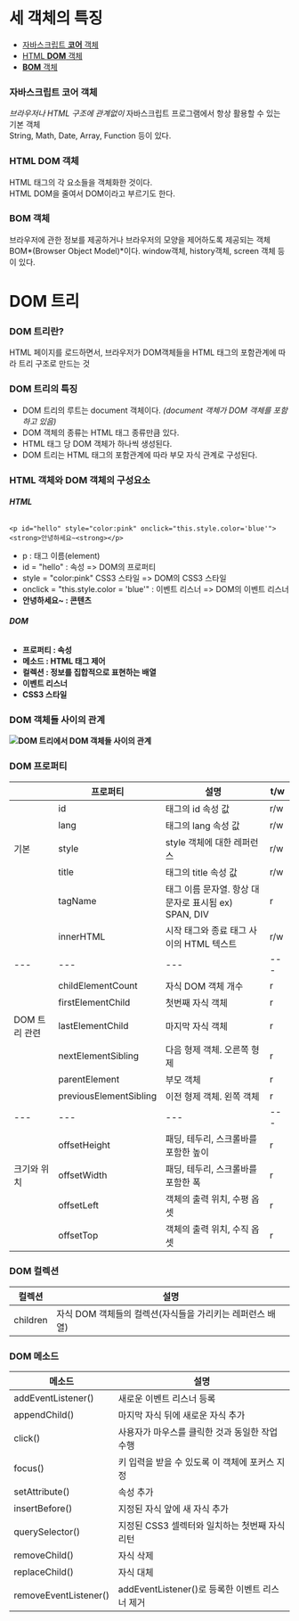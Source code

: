 # **세 객체의 특징**

- [자바스크립트 **코어** 객체](#자바스크립트-코어-객체)
- [HTML **DOM** 객체](#html-dom-객체)
- [**BOM** 객체](#bom-객체)

### 자바스크립트 코어 객체
*브라우저나 HTML 구조에 관계없이* 자바스크립트 프로그램에서 항상 활용할 수 있는 기본 객체   
String, Math, Date, Array, Function 등이 있다.

### HTML DOM 객체
HTML 태그의 각 요소들을 객체화한 것이다.   
HTML DOM을 줄여서 DOM이라고 부르기도 한다.

### BOM 객체
브라우저에 관한 정보를 제공하거나 브라우저의 모양을 제어하도록 제공되는 객체 BOM*(Browser Object Model)*이다.
window객체, history객체, screen 객체 등이 있다.







# **DOM 트리**

### DOM 트리란?
HTML 페이지를 로드하면서, 브라우저가 DOM객체들을 HTML 태그의 포함관계에 따라 트리 구조로 만드는 것   

### DOM 트리의 특징
- DOM 트리의 루트는 document 객체이다. *(document 객체가 DOM 객체를 포함하고 있음)*
- DOM 객체의 종류는 HTML 태그 종류만큼 있다.
- HTML 태그 당 DOM 객체가 하나씩 생성된다.
- DOM 트리는 HTML 태그의 포함관계에 따라 부모 자식 관계로 구성된다.


### HTML 객체와 DOM 객체의 구성요소

###### **HTML**
```
<p id="hello" style="color:pink" onclick="this.style.color='blue'"><strong>안녕하세요~<strong></p>
```
- p : 태그 이름(element)
- id = "hello" : 속성 => DOM의 프로퍼티
- style = "color:pink" CSS3 스타일 => DOM의 CSS3 스타일
- onclick = "this.style.color = 'blue'" : 이벤트 리스너 => DOM의 이벤트 리스너
- <strong>안녕하세요~<strong> : 콘텐츠

###### **DOM**
- 프로퍼티 : 속성
- 메소드 : HTML 태그 제어
- 컬렉션 : 정보를 집합적으로 표현하는 배열
- 이벤트 리스너
- CSS3 스타일


### DOM 객체들 사이의 관계
![DOM 트리에서 DOM 객체들 사이의 관계](file:///C:/Users/ZETTY%20YUN/Documents/Programming/Daily_Commit/HTML5+CSS3+Javascript/200224/graph.png)



### DOM 프로퍼티
||프로퍼티|설명|t/w|
|---|---|---|---|
||id|태그의 id 속성 값|r/w|
||lang|태그의 lang 속성 값|r/w|
|기본|style|style 객체에 대한 레퍼런스|r/w|
||title|태그의 title 속성 값|r/w|
||tagName|태그 이름 문자열. 항상 대문자로 표시됨 ex) SPAN, DIV|r|
||innerHTML|시작 태그와 종료 태그 사이의 HTML 텍스트|r/w|
|---|---|---|---|
||childElementCount|자식 DOM 객체 개수|r|
||firstElementChild|첫번째 자식 객체|r|
|DOM 트리 관련|lastElementChild|마지막 자식 객체|r|
||nextElementSibling|다음 형제 객체. 오른쪽 형제|r|
||parentElement|부모 객체|r|
||previousElementSibling|이전 형제 객체. 왼쪽 객체|r|
|---|---|---|---|
||offsetHeight|패딩, 테두리, 스크롤바를 포함한 높이|r|
|크기와 위치|offsetWidth|패딩, 테두리, 스크롤바를 포함한 폭|r|
||offsetLeft|객체의 출력 위치, 수평 옵셋|r|
||offsetTop|객체의 출력 위치, 수직 옵셋|r|



### DOM 컬렉션
|컬렉션|설명|
|---|---|
|children|자식 DOM 객체들의 컬렉션(자식들을 가리키는 레퍼런스 배열)|



### DOM 메소드
|메소드|설명|
|---|---|
|addEventListener()|새로운 이벤트 리스너 등록|
|appendChild()|마지막 자식 뒤에 새로운 자식 추가|
|click()|사용자가 마우스를 클릭한 것과 동일한 작업 수행|
|focus()|키 입력을 받을 수 있도록 이 객체에 포커스 지정|
|setAttribute()|속성 추가|
|insertBefore()|지정된 자식 앞에 새 자식 추가|
|querySelector()|지정된 CSS3 셀렉터와 일치하는 첫번째 자식 리턴|
|removeChild()|자식 삭제|
|replaceChild()|자식 대체|
|removeEventListener()|addEventListener()로 등록한 이벤트 리스너 제거|







